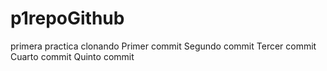 # p1repoGithub
primera practica clonando
Primer commit
Segundo commit
Tercer commit
Cuarto commit
Quinto commit
